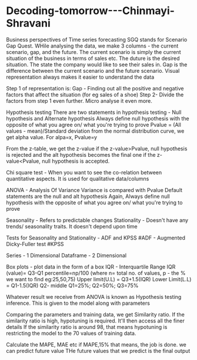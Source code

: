 # Decoding-tomorrow---Chinmayi-Shravani

Business perspectives of Time series forecasting
SGQ stands for Scenario Gap Quest. WHile analysing the data, we make 3 columns - the current scenario, gap, and the future.
The current scenario is simply the current situation of the business in terms of sales etc. 
The duture is the desired situation. The state the company would like to see their sales in. 
Gap is the difference between the current scenario and the future scenario. 
Visual representation always makes it easier to understand the data

Step 1 of representation is: Gap - Finding out all the positive and negative factors that affect the situation (for eg sales of a shoe)
Step 2- Divide the factors from step 1 even further. Micro analyse it even more. 

Hypothesis testing 
There are two statements in hypothesis testing - Null hypothesis and Alternate hypothesis
Always define null hypothesis with the opposite of what you agree on/ what you're trying to prove 
Pvalue = (All values - mean)/Standard deviation 
from the normal distribution curve, we get alpha value. 
For alpa=x, Pvalue=y

From the z-table, we get the z-value
if the z-value>Pvalue, null hypothesis is rejected and the alt hypothesis becomes the final one
if the z-value<Pvalue, null hypothesis is accepted.

Chi square test - When you want to see the co-relation between quantitative aspects. It is used for qualitative data/columns 

ANOVA - Analysis Of Variance 
Variance is compared with Pvalue
Default statements are the null and alt hypothesis
Again, Always define null hypothesis with the opposite of what you agree on/ what you're trying to prove

Seasonality - Refers to predictable changes
Stationality - Doesn't have any trends/ seasonality traits. It doesn't depend upon time 

Tests for Seasonality and Stationality - ADF and KPSS
#ADF - Augmented Dicky-Fuller test
#KPSS

Series - 1 Dimensional
Dataframe - 2 Dimensional 

Box plots - plot data in the form of a box
IQR - Interquartile Range
IQR (value)= Q3-Q1
percentile=np/100 (where n= total no. of values, p - the % we want to find eg:25,50,75)
Upper limit(U.L) = Q3+1.5(IQR)
Lower Limit(L.L) = Q1-1.5(IQR)
Q2- middle
Q1=25%; Q2=50%; Q3=75%

Whatever result we receive from ANOVA is known as Hypothesis testing inference.
This is given to the model along with parameters 

Comparing the parameters and training data, we get Similarity ratio. 
If the similarity ratio is high, hypotuning is required. It'll then access all the finer details 
If the similarity ratio is around 98, that means hypotuning is restricting the model to the 70 values of training data. 

Calculate the MAPE, MAE etc
if MAPE,15% that means, the job is done. we can predict future value
THe future values that we predict is the final output

